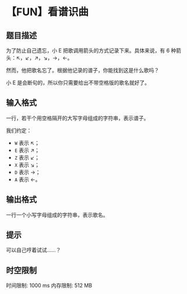 # 【FUN】看谱识曲

## 题目描述

为了防止自己遗忘，小 E 把歌调用箭头的方式记录下来。具体来说，有 $6$ 种箭头：↖，↙，↗，↘，→，←。

然而，他把歌名忘了。根据他记录的谱子，你能找到这是什么歌吗？

小 E 是会断句的，所以你只需要给出不带空格版的歌名就好了。

## 输入格式

一行，若干个用空格隔开的大写字母组成的字符串，表示谱子。

我们约定：

- `W` 表示 ↖；
- `E` 表示 ↗；
- `Z` 表示 ↙；
- `X` 表示 ↘；
- `D` 表示 →；
- `A` 表示 ←。

## 输出格式

一行一个小写字母组成的字符串，表示歌名。

## 提示

可以自己哼着试试……？

## 时空限制

时间限制: 1000 ms
内存限制: 512 MB
